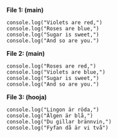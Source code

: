 **File 1: (main)**
```
console.log("Violets are red,")
console.log("Roses are blue,")
console.log("Sugar is sweet,")
console.log("And so are you.")
```

**File 2: (main)**
```
console.log("Roses are red,")
console.log("Violets are blue,")
console.log("Sugar is sweet,")
console.log("And so are you.")
```

**File 3: (hooja)**
```
console.log("Lingon är röda,")
console.log("Älgen är blå,")
console.log("Du gillar brännvin,")
console.log("Fyfan då är vi två")
```
